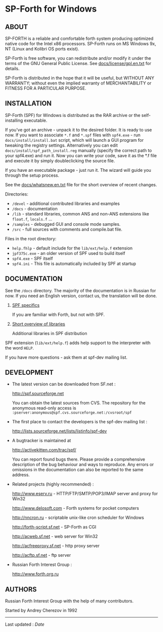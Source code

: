 
SP-Forth for Windows
====================

<title>SP-Forth for Windows</title>

<!-- Translated from readme.ru.md (rev. 1.3) -->

ABOUT
-----

SP-FORTH is a reliable and comfortable forth system producing optimized native
code for the Intel x86 processors. SP-Forth runs on MS Windows 9x, NT
(Linux and Kolibri OS ports exist).

SP-Forth is free software, you can redistribute and/or modify it under the
terms of the GNU General Public License. See
[docs/license/gpl.en.txt](license/gpl.en.txt) for details.

SP-Forth is distributed in the hope that it will be useful, but WITHOUT ANY
WARRANTY; without even the implied warranty of MERCHANTABILITY or FITNESS FOR A
PARTICULAR PURPOSE.


INSTALLATION
------------

SP-Forth (SPF) for Windows is distributed as the RAR archive or the self-installing
executable.

If you've got an archive - unpack it to the desired folder. It is ready to
use now. If you want to associate `*.f` and `*.spf` files with `spf4.exe` - run
`docs/install/install.bat` script, which will launch a GUI program for tweaking the
registry settings. Alternatively you can edit `docs/install/spf_path_install.reg`
manually (specify the correct path to your spf4.exe) and run it. Now you can
write your code, save it as the *.f file and execute it by simply
doubleclicking the source file.

If you have an executable package - just run it. The wizard will guide you
through the setup process.

See the [docs/whatsnew.en.txt](whatsnew.en.txt) file for the short overview of recent changes.

Directories:

* `/devel`   - additional contributed libraries and examples
* `/docs`    - documentation
* `/lib`     - standard libraries, common ANS and non-ANS extensions like `float.f`, `locals.f` ...
* `/samples` - debugged GUI and console mode samples.
* `/src`     - full sources with comments and compile.bat file.

Files in the root directory:

* `help.fhlp`        - default include for the `lib/ext/help.f` extension
* `jpf375c.exe`      - an older version of SPF used to build itself
* `spf4.exe`         - SPF itself
* `spf4.ini`         - This file is automatically included by SPF at startup


DOCUMENTATION
-------------

See the `/docs` directory. The majority of the documentation is in Russian for
now. If you need an English version, contact us, the translation will be done.

1.  [SPF specifics](intro.en.html)

    If you are familiar with Forth, but not with SPF.

2.  [Short overview of libraries](devel.en.html)

    Additional libraries in SPF distribution


SPF extension (`lib/ext/help.f`) adds help support to the interpreter with the word `HELP`.

If you have more questions - ask them at spf-dev mailing list.


DEVELOPMENT
-----------

*    The latest version can be downloaded from SF.net :

     <http://spf.sourceforge.net>

     You can obtain the latest sources from CVS. The repository for the anonymous
     read-only access is
     `:pserver:anonymous@spf.cvs.sourceforge.net:/cvsroot/spf`

*    The first place to contact the developers is the spf-dev mailing list :

     <http://lists.sourceforge.net/lists/listinfo/spf-dev>

*    A bugtracker is maintained at

     <http://activekitten.com/trac/spf/>

     You can report found bugs there. Please provide a comprehensive description
     of the bug behaviour and ways to reproduce. Any errors or omissions in the
     documentation can also be reported to the same address.

*    Related projects (highly recommended) :

     <http://www.eserv.ru>        - HTTP/FTP/SMTP/POP3/IMAP server and proxy for Win32

     <http://www.delosoft.com>    - Forth systems for pocket computers

     <http://nncron.ru>           - scriptable unix-like cron scheduler for Windows

     <http://forth-script.sf.net> - SP-Forth as CGI

     <http://acweb.sf.net>        - web server for Win32

     <http://acfreeproxy.sf.net>  - http proxy server

     <http://acftp.sf.net>        - ftp server

*    Russian Forth Interest Group :

     <http://www.forth.org.ru>


AUTHORS
-------

Russian Forth Interest Group with the help of many contributors.

Started by Andrey Cherezov in 1992

----
Last updated : $Date$
